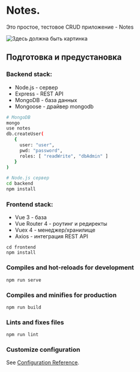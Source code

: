 # Notes.

Это простое, тестовое CRUD приложение - Notes

![Здесь должна быть картинка](https://gist.githubusercontent.com/professrr/afc36d7b12f11d6919d65ab2c3ebeb85/raw/80c23d17daac157dbc854052599e7674b68c25a6/Notes..png)

## Подготовка и предустановка

### Backend stack:
* Node.js - сервер
* Express - REST API 
* MongoDB - база данных
* Mongoose - драйвер mongodb
```sh
# MongoDB
mongo
use notes
db.createUser(
   {
     user: "user",
     pwd: "password",
     roles: [ "readWrite", "dbAdmin" ]
   }
)

# Node.js сервер
cd backend
npm install
```

### Frontend stack:
* Vue 3 - база
* Vue Router 4 - роутинг и редиректы
* Vuex 4 - менеджер/хранилище
* Axios - интеграция REST API
```
cd frontend
npm install
```

### Compiles and hot-reloads for development
```
npm run serve
```

### Compiles and minifies for production
```
npm run build
```

### Lints and fixes files
```
npm run lint
```

### Customize configuration
See [Configuration Reference](https://cli.vuejs.org/config/).
